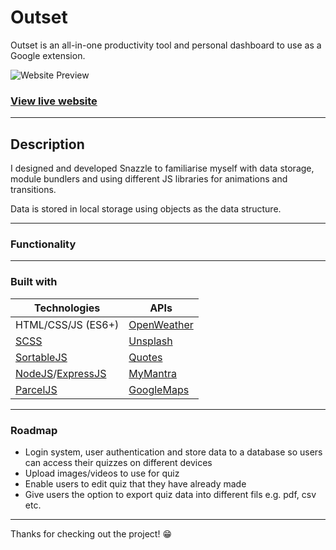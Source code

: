 # Outset

Outset is an all-in-one productivity tool and personal dashboard to use as a Google extension.

![Website Preview](https://user-images.githubusercontent.com/56409227/149133868-cd61b497-05e8-4b93-8c82-0b33d1e637d6.png)

### [View live website](https://outset-website.vercel.app/)

---

## Description

I designed and developed Snazzle to familiarise myself with data storage, module bundlers and using different JS libraries for animations and transitions.

Data is stored in local storage using objects as the data structure.

---

### Functionality

---

### Built with

| Technologies                                                         | APIs                                                       |
| -------------------------------------------------------------------- | ---------------------------------------------------------- |
| HTML/CSS/JS (ES6+)                                                   | [OpenWeather](https://openweathermap.org/)                 |
| [SCSS](https://sass-lang.com/)                                       | [Unsplash](https://unsplash.com/developers)                |
| [SortableJS](https://github.com/SortableJS/Sortable)                 | [Quotes](https://type.fit/api/quotes)                      |
| [NodeJS](https://nodejs.org/en/)/[ExpressJS](https://expressjs.com/) | [MyMantra](https://github.com/patrickdaguio/mymantras-api) |
| [ParcelJS](https://parceljs.org/)                                    | [GoogleMaps](https://developers.google.com/maps)           |

---

### Roadmap

- Login system, user authentication and store data to a database so users can access their quizzes on different devices
- Upload images/videos to use for quiz
- Enable users to edit quiz that they have already made
- Give users the option to export quiz data into different fils e.g. pdf, csv etc.

---

Thanks for checking out the project! 😁
